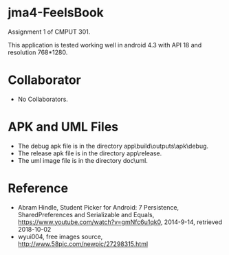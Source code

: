 # jma4-FeelsBook
Assignment 1 of CMPUT 301.

This application is tested working well in android 4.3 with API 18 and resolution 768*1280.

# Collaborator
* No Collaborators.

# APK and UML Files
* The debug apk file is in the directory app\build\outputs\apk\debug.
* The release apk file is in the directory app\release.
* The uml image file is in the directory doc\uml.

# Reference
* Abram Hindle, Student Picker for Android: 7 Persistence, SharedPreferences and Serializable and Equals, https://www.youtube.com/watch?v=gmNfc6u1qk0, 2014-9-14, retrieved 2018-10-02
* wyui004, free images source, http://www.58pic.com/newpic/27298315.html
